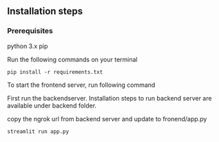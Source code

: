 ## Installation steps

### Prerequisites

python 3.x
pip

Run the following commands on your terminal

`pip install -r requirements.txt`

To start the frontend server, run following command

First run the backendserver. Installation steps to run backend server are available under backend folder.

copy the ngrok url from backend server and update to fronend/app.py

`streamlit run app.py`
